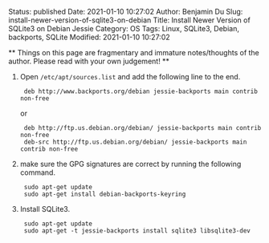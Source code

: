 Status: published
Date: 2021-01-10 10:27:02
Author: Benjamin Du
Slug: install-newer-version-of-sqlite3-on-debian
Title: Install Newer Version of SQLite3 on Debian Jessie
Category: OS
Tags: Linux, SQLite3, Debian, backports, SQLite
Modified: 2021-01-10 10:27:02

**
Things on this page are fragmentary and immature notes/thoughts of the author.
Please read with your own judgement!
**

1. Open `/etc/apt/sources.list` and add the following line to the end.

        deb http://www.backports.org/debian jessie-backports main contrib non-free

    or

        deb http://ftp.us.debian.org/debian/ jessie-backports main contrib non-free
        deb-src http://ftp.us.debian.org/debian/ jessie-backports main contrib non-free

2. make sure the GPG signatures are correct by running the following command.

        sudo apt-get update
        sudo apt-get install debian-backports-keyring

3. Install SQLite3.

        sudo apt-get update
        sudo apt-get -t jessie-backports install sqlite3 libsqlite3-dev
